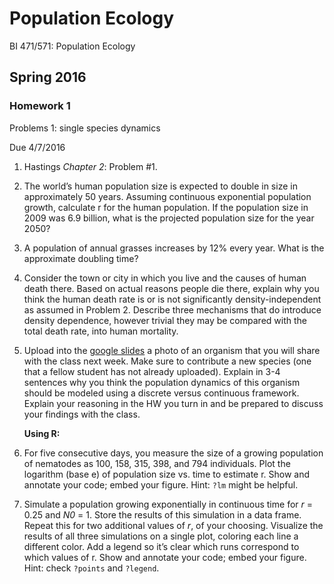 # Population Ecology
BI 471/571:  Population Ecology     	

## Spring 2016
### Homework 1
Problems 1: single species dynamics

Due 4/7/2016
 
1.   Hastings *Chapter 2*: Problem #1.
 
2.   The world’s human population size is expected to double in size in approximately 50 years.  Assuming continuous exponential population growth, calculate r for the human population.  If the population size in 2009 was 6.9 billion, what is the projected population size for the year 2050?
 
3.  A population of annual grasses increases by 12% every year.  What is the approximate doubling time?
 
4.  Consider the town or city in which you live and the causes of human death there.  Based on actual reasons people die there, explain why you think the human death rate is or is not significantly density-independent as assumed in Problem 2.  Describe three mechanisms that do introduce density dependence, however trivial they may be compared with the total death rate, into human mortality.
 
5.  Upload into the [google slides](https://docs.google.com/presentation/d/1XFiaqomDgDIb9LeCqwbuB9qDz_He26GN5hua1FNWrhc/edit?usp=sharing) a photo of an organism that you will share with the class next week.  Make sure to contribute a new species (one that a fellow student has not already uploaded).  Explain in 3-4 sentences why you think the population dynamics of this organism should be modeled using a discrete versus continuous framework.  Explain your reasoning in the HW you turn in and be prepared to discuss your findings with the class. 

	**Using R:**

6.  For five consecutive days, you measure the size of a growing population of nematodes as 100, 158, 315, 398, and 794 individuals.  Plot the logarithm (base e) of population size vs.  time to estimate r. Show and annotate your code; embed your figure. Hint: `?lm` might be helpful.

7.  Simulate a population growing exponentially in continuous time for *r* = 0.25 and *N0* = 1. Store the results of this simulation in a data frame. Repeat this for two additional values of *r*, of your choosing. Visualize the results of all three simulations on a single plot, coloring each line a different color. Add a legend so it’s clear which runs correspond to which values of r. Show and annotate your code; embed your figure. Hint: check `?points` and `?legend`.

